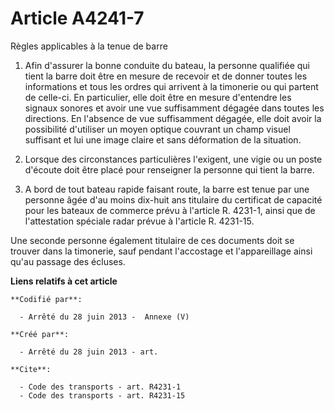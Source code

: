 # Article A4241-7

Règles applicables à la tenue de barre 

1. Afin d'assurer la bonne conduite du bateau, la personne qualifiée qui tient la barre doit être en mesure de recevoir et de
donner toutes les informations et tous les ordres qui arrivent à la timonerie ou qui partent de celle-ci. En particulier,
elle doit être en mesure d'entendre les signaux sonores et avoir une vue suffisamment dégagée dans toutes les directions. En
l'absence de vue suffisamment dégagée, elle doit avoir la possibilité d'utiliser un moyen optique couvrant un champ visuel
suffisant et lui une image claire et sans déformation de la situation. 

2. Lorsque des circonstances particulières l'exigent, une vigie ou un poste d'écoute doit être placé pour renseigner la
personne qui tient la barre. 

3. A bord de tout bateau rapide faisant route, la barre est tenue par une personne âgée d'au moins dix-huit ans titulaire du
certificat de capacité pour les bateaux de commerce prévu à l'article R. 4231-1, ainsi que de l'attestation spéciale radar
prévue à l'article R. 4231-15. 

Une seconde personne également titulaire de ces documents doit se trouver dans la timonerie, sauf pendant l'accostage et
l'appareillage ainsi qu'au passage des écluses.

**Liens relatifs à cet article**

	**Codifié par**:

	  - Arrêté du 28 juin 2013 -  Annexe (V)

	**Créé par**:

	  - Arrêté du 28 juin 2013 - art.

	**Cite**:

	  - Code des transports - art. R4231-1
	  - Code des transports - art. R4231-15
